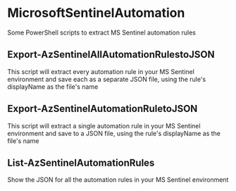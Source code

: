 # MicrosoftSentinelAutomation
Some PowerShell scripts to extract MS Sentinel automation rules

## Export-AzSentinelAllAutomationRulestoJSON
This script will extract every automation rule in your MS Sentinel environment and save each as a separate JSON file, using the rule's displayName as the file's name

## Export-AzSentinelAutomationRuletoJSON
This script will extract a single automation rule in your MS Sentinel environment and save to a JSON file, using the rule's displayName as the file's name

## List-AzSentinelAutomationRules
Show the JSON for all the automation rules in your MS Sentinel environment
